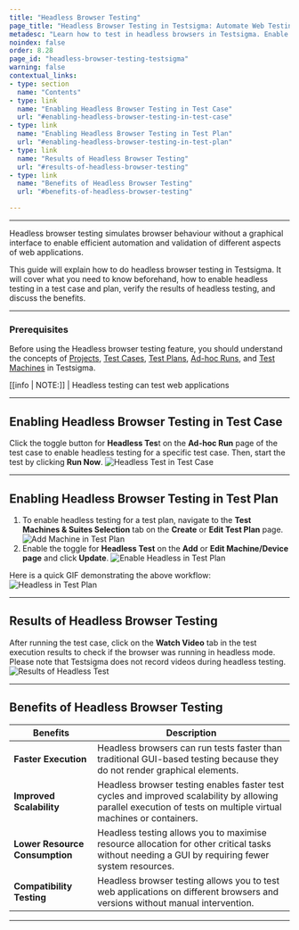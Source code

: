 ```yaml
---
title: "Headless Browser Testing"
page_title: "Headless Browser Testing in Testsigma: Automate Web Testing Efficiently"
metadesc: "Learn how to test in headless browsers in Testsigma. Enable headless mode and execute GUI-free tests for faster execution and improved scalability."
noindex: false
order: 8.28
page_id: "headless-browser-testing-testsigma"
warning: false
contextual_links:
- type: section
  name: "Contents" 
- type: link
  name: "Enabling Headless Browser Testing in Test Case"
  url: "#enabling-headless-browser-testing-in-test-case"
- type: link
  name: "Enabling Headless Browser Testing in Test Plan"
  url: "#enabling-headless-browser-testing-in-test-plan"
- type: link
  name: "Results of Headless Browser Testing"
  url: "#results-of-headless-browser-testing"
- type: link
  name: "Benefits of Headless Browser Testing"
  url: "#benefits-of-headless-browser-testing"     

---
```


---

Headless browser testing simulates browser behaviour without a graphical interface to enable efficient automation and validation of different aspects of web applications.

This guide will explain how to do headless browser testing in Testsigma. It will cover what you need to know beforehand, how to enable headless testing in a test case and plan, verify the results of headless testing, and discuss the benefits.

---

### **Prerequisites**

Before using the Headless browser testing feature, you should understand the concepts of [Projects](https://testsigma.com/docs/projects/overview/), [Test Cases](https://testsigma.com/docs/test-cases/manage/add-edit-delete/), [Test Plans](https://testsigma.com/docs/test-management/test-plans/overview/), [Ad-hoc Runs](https://testsigma.com/docs/runs/adhoc-runs/), and [Test Machines](https://testsigma.com/docs/test-management/test-plans/manage-test-machines/) in Testsigma.

[[info | NOTE:]]
| Headless testing can test web applications

---

## **Enabling Headless Browser Testing in Test Case**

Click the toggle button for **Headless Tes**t on the **Ad-hoc Run** page of the test case to enable headless testing for a specific test case. Then, start the test by clicking **Run Now**. ![Headless Test in Test Case](https://s3.amazonaws.com/static-docs.testsigma.com/new_images/projects/overview/headlesstest_testcase.gif)

---

## **Enabling Headless Browser Testing in Test Plan**

1. To enable headless testing for a test plan, navigate to the **Test Machines & Suites Selection** tab on the **Create** or **Edit Test Plan** page. ![Add Machine in Test Plan](https://s3.amazonaws.com/static-docs.testsigma.com/new_images/projects/overview/addmachines_testplan_ht.png)
2. Enable the toggle for **Headless Test** on the **Add** or **Edit Machine/Device page** and click **Update**. ![Enable Headless in Test Plan](https://s3.amazonaws.com/static-docs.testsigma.com/new_images/projects/overview/enable_ht_testplan.png)

Here is a quick GIF demonstrating the above workflow: ![Headless in Test Plan](https://s3.amazonaws.com/static-docs.testsigma.com/new_images/projects/overview/headlesstest_testplan.gif)

---

## **Results of Headless Browser Testing**

After running the test case, click on the **Watch Video** tab in the test execution results to check if the browser was running in headless mode. Please note that Testsigma does not record videos during headless testing. ![Results of Headless Test](https://s3.amazonaws.com/static-docs.testsigma.com/new_images/projects/overview/watchvideo_ht.png)

---

## **Benefits of Headless Browser Testing**

|Benefits|Description|
|---|---|
|**Faster Execution**|Headless browsers can run tests faster than traditional GUI-based testing because they do not render graphical elements.|
|**Improved Scalability**|Headless browser testing enables faster test cycles and improved scalability by allowing parallel execution of tests on multiple virtual machines or containers.|
|**Lower Resource Consumption**|Headless testing allows you to maximise resource allocation for other critical tasks without needing a GUI by requiring fewer system resources.|
|**Compatibility Testing**|Headless browser testing allows you to test web applications on different browsers and versions without manual intervention.|

---